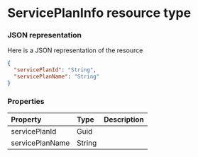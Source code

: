 # ServicePlanInfo resource type



### JSON representation

Here is a JSON representation of the resource

```json
{
  "servicePlanId": "String",
  "servicePlanName": "String"
}

```
### Properties
| Property	   | Type	|Description|
|:---------------|:--------|:----------|
|servicePlanId|Guid||
|servicePlanName|String||

<!-- uuid: 8e09d210-886e-41ff-8428-931cbc02f8b8
2015-10-09 17:14:37 UTC -->